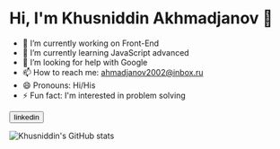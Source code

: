 <h1> Hi, I'm Khusniddin Akhmadjanov 👋 </h1>

- 🔭 I’m currently working on Front-End
- 🌱 I’m currently learning JavaScript advanced
- 🤔 I’m looking for help with Google
- 📫 How to reach me: ahmadjanov2002@inbox.ru
- 😄 Pronouns: Hi/His
- ⚡ Fun fact: I'm interested in problem solving

<button>linkedin</button>

![Khusniddin's GitHub stats](https://github-readme-stats.vercel.app/api?username=khusniddin-akhmadjanov&show_icons=true&theme=great-gatsby)


